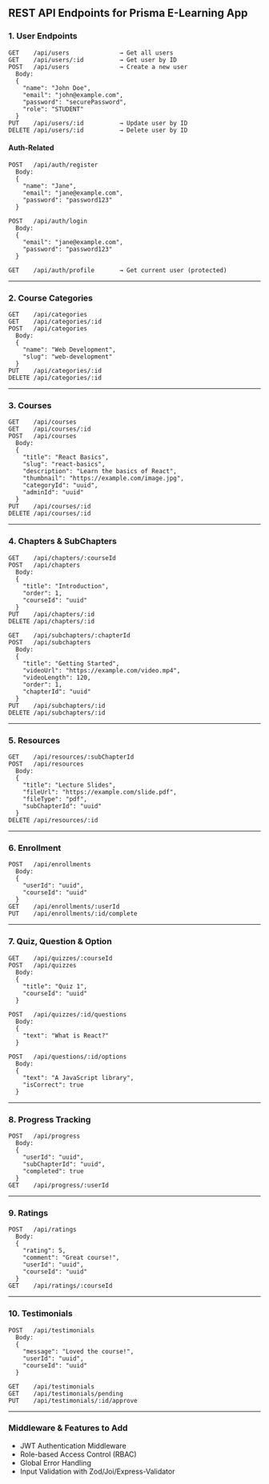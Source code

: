 ## REST API Endpoints for Prisma E-Learning App

### 1. User Endpoints

```
GET    /api/users              → Get all users
GET    /api/users/:id          → Get user by ID
POST   /api/users              → Create a new user
  Body:
  {
    "name": "John Doe",
    "email": "john@example.com",
    "password": "securePassword",
    "role": "STUDENT"
  }
PUT    /api/users/:id          → Update user by ID
DELETE /api/users/:id          → Delete user by ID
```

#### Auth-Related

```
POST   /api/auth/register
  Body:
  {
    "name": "Jane",
    "email": "jane@example.com",
    "password": "password123"
  }

POST   /api/auth/login
  Body:
  {
    "email": "jane@example.com",
    "password": "password123"
  }

GET    /api/auth/profile       → Get current user (protected)
```

---

### 2. Course Categories

```
GET    /api/categories
GET    /api/categories/:id
POST   /api/categories
  Body:
  {
    "name": "Web Development",
    "slug": "web-development"
  }
PUT    /api/categories/:id
DELETE /api/categories/:id
```

---

### 3. Courses

```
GET    /api/courses
GET    /api/courses/:id
POST   /api/courses
  Body:
  {
    "title": "React Basics",
    "slug": "react-basics",
    "description": "Learn the basics of React",
    "thumbnail": "https://example.com/image.jpg",
    "categoryId": "uuid",
    "adminId": "uuid"
  }
PUT    /api/courses/:id
DELETE /api/courses/:id
```

---

### 4. Chapters & SubChapters

```
GET    /api/chapters/:courseId
POST   /api/chapters
  Body:
  {
    "title": "Introduction",
    "order": 1,
    "courseId": "uuid"
  }
PUT    /api/chapters/:id
DELETE /api/chapters/:id

GET    /api/subchapters/:chapterId
POST   /api/subchapters
  Body:
  {
    "title": "Getting Started",
    "videoUrl": "https://example.com/video.mp4",
    "videoLength": 120,
    "order": 1,
    "chapterId": "uuid"
  }
PUT    /api/subchapters/:id
DELETE /api/subchapters/:id
```

---

### 5. Resources

```
GET    /api/resources/:subChapterId
POST   /api/resources
  Body:
  {
    "title": "Lecture Slides",
    "fileUrl": "https://example.com/slide.pdf",
    "fileType": "pdf",
    "subChapterId": "uuid"
  }
DELETE /api/resources/:id
```

---

### 6. Enrollment

```
POST   /api/enrollments
  Body:
  {
    "userId": "uuid",
    "courseId": "uuid"
  }
GET    /api/enrollments/:userId
PUT    /api/enrollments/:id/complete
```

---

### 7. Quiz, Question & Option

```
GET    /api/quizzes/:courseId
POST   /api/quizzes
  Body:
  {
    "title": "Quiz 1",
    "courseId": "uuid"
  }

POST   /api/quizzes/:id/questions
  Body:
  {
    "text": "What is React?"
  }

POST   /api/questions/:id/options
  Body:
  {
    "text": "A JavaScript library",
    "isCorrect": true
  }
```

---

### 8. Progress Tracking

```
POST   /api/progress
  Body:
  {
    "userId": "uuid",
    "subChapterId": "uuid",
    "completed": true
  }
GET    /api/progress/:userId
```

---

### 9. Ratings

```
POST   /api/ratings
  Body:
  {
    "rating": 5,
    "comment": "Great course!",
    "userId": "uuid",
    "courseId": "uuid"
  }
GET    /api/ratings/:courseId
```

---

### 10. Testimonials

```
POST   /api/testimonials
  Body:
  {
    "message": "Loved the course!",
    "userId": "uuid",
    "courseId": "uuid"
  }

GET    /api/testimonials
GET    /api/testimonials/pending
PUT    /api/testimonials/:id/approve
```

---

### Middleware & Features to Add

- JWT Authentication Middleware
- Role-based Access Control (RBAC)
- Global Error Handling
- Input Validation with Zod/Joi/Express-Validator
